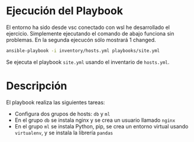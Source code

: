 # Ejecución del Playbook

El entorno ha sido desde vsc conectado con wsl he desarrollado el ejercicio. Simplemente ejecutando el comando de abajo funciona sin problemas. En la segunda ejecucón sólo mostrará 1 changed.

```bash
ansible-playbook -i inventory/hosts.yml playbooks/site.yml
```

Se ejecuta el playbook `site.yml` usando el inventario de `hosts.yml`.

# Descripción

El playbook realiza las siguientes tareas:
- Configura dos grupos de hosts: `db` y `ml`
- En el grupo `db` se instala nginx y se crea un usuario llamado `nginx`
- En el grupo `ml` se instala Python, pip, se crea un entorno virtual usando `virtualenv`, y se instala la librería `pandas`
